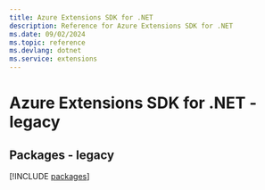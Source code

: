 ```yaml
---
title: Azure Extensions SDK for .NET
description: Reference for Azure Extensions SDK for .NET
ms.date: 09/02/2024
ms.topic: reference
ms.devlang: dotnet
ms.service: extensions
---
```

# Azure Extensions SDK for .NET - legacy
## Packages - legacy
[!INCLUDE [packages](extensions-index.md)]